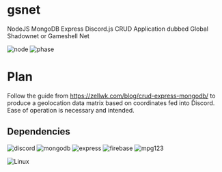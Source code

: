 # gsnet
NodeJS MongoDB Express Discord.js CRUD Application dubbed Global Shadownet or Gameshell Net

![node](https://img.shields.io/badge/Node-v10.19.0-yellowgreen?logo=node.js&style=plastic)
![phase](https://img.shields.io/badge/Phase-Active%20Development-important?logo=atom&style=plastic)

# Plan
Follow the guide from https://zellwk.com/blog/crud-express-mongodb/ to produce a geolocation data matrix based on coordinates fed into Discord. Ease of operation is necessary and intended.

## Dependencies

![discord](https://img.shields.io/badge/Discord.js-From%20NPM%20v12-informational?logo=discord&style=plastic)
![mongodb](https://img.shields.io/badge/MongoDB-From%20NPM-informational?logo=mongodb&style=plastic)
![express](https://img.shields.io/badge/Express-From%20NPM-informational?logo=node.js&style=plastic)
![firebase](https://img.shields.io/badge/firebase%20admin-From%20NPM-informational?logo=firebase&style=plastic)
![mpg123](https://img.shields.io/badge/mpg123-apt-informational?logo=linux&style=plastic)

![Linux](https://img.shields.io/badge/Linux%20Operating%20System-Designed%20for%20the%20GameShell-important?logo=linux&style=plastic)
